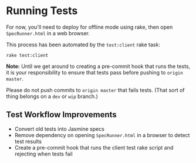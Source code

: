 # Running Tests

For now, you'll need to deploy for offline mode using rake, then open `SpecRunner.html` in a web browser. 

This process has been automated by the `test:client` rake task:

    rake test:client

**Note:** Until we get around to creating a pre-commit hook that runs the tests, it is your responsibility to ensure that tests pass before pushing to `origin master`. 

Please do not push commits to `origin master` that fails tests. (That sort of thing belongs on a `dev` or `wip` branch.)

## Test Workflow Improvements

* Convert old tests into Jasmine specs
* Remove dependency on opening `SpecRunner.html` in a browser to detect test results
* Create a pre-commit hook that runs the client test rake script and rejecting when tests fail


